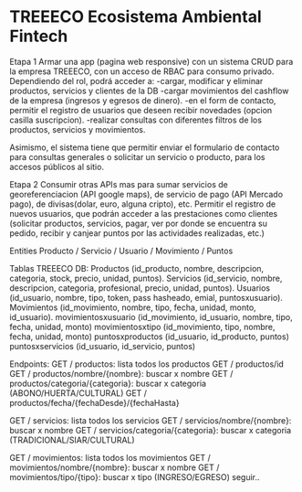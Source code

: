 # TREEECO Ecosistema Ambiental Fintech

Etapa 1
Armar una app (pagina web responsive) con un sistema CRUD para la empresa TREEECO, con un acceso de RBAC para consumo privado. 
Dependiendo del rol, podrá acceder a:
-cargar, modificar y eliminar productos, servicios y clientes de la DB 
-cargar movimientos del cashflow de la empresa (ingresos y egresos de dinero). 
-en el form de contacto, permitir el registro de usuarios que deseen recibir novedades (opcion casilla suscripcion).
-realizar consultas con diferentes filtros de los productos, servicios y movimientos. 

Asimismo, el sistema tiene que permitir enviar el formulario de contacto para consultas generales o solicitar un servicio o producto, para los accesos públicos al sitio. 

Etapa 2
Consumir otras APIs mas para sumar servicios de georeferenciacion (API google maps), de servicio de pago (API Mercado pago), de divisas(dolar, euro, alguna cripto), etc.
Permitir el registro de nuevos usuarios, que podrán acceder a las prestaciones como clientes (solicitar productos, servicios, pagar, ver por donde se encuentra su pedido, recibir y canjear puntos por las actividades realizadas, etc.)

Entities
Producto / Servicio / Usuario / Movimiento / Puntos

Tablas TREEECO DB:
Productos (id_producto, nombre, descripcion, categoria, stock, precio, unidad, puntos).
Servicios (id_servicio, nombre, descripcion, categoria, profesional, precio, unidad, puntos).
Usuarios (id_usuario, nombre, tipo, token, pass hasheado, emial, puntosxusuario).
Movimientos (id_movimiento, nombre, tipo, fecha, unidad, monto, id_usuario).
movimientosxusuario (id_movimiento, id_usuario, nombre, tipo, fecha, unidad, monto)
movimientosxtipo (id_movimiento, tipo, nombre, fecha, unidad, monto)
puntosxproductos (id_usuario, id_producto, puntos)
puntosxservicios (id_usuario, id_servicio, puntos)


Endpoints:
GET / productos: lista todos los productos
GET / productos/id
GET / productos/nombre/{nombre}: buscar x nombre
GET / productos/categoria/{categoria}: buscar x categoria (ABONO/HUERTA/CULTURAL)
GET / productos/fecha/{fechaDesde}/{fechaHasta}

GET / servicios: lista todos los servicios
GET / servicios/nombre/{nombre}: buscar x nombre
GET / servicios/categoria/{categoria}: buscar x categoria (TRADICIONAL/SIAR/CULTURAL)

GET / movimientos: lista todos los movimientos
GET / movimientos/nombre/{nombre}: buscar x nombre
GET / movimientos/tipo/{tipo}: buscar x tipo (INGRESO/EGRESO)
seguir..
